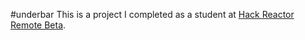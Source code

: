 #underbar
This is a project I completed as a student at [Hack Reactor Remote Beta](http://www.hackreactor.com/remote-beta). 